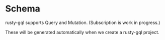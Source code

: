 # Schema

rusty-gql supports Query and Mutation. (Subscription is work in progress.)

These will be generated automatically when we create a rusty-gql project.
